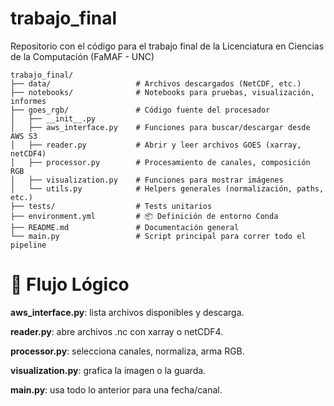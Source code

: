 # trabajo_final
Repositorio con el código para el trabajo final de la Licenciatura en Ciencias de la Computación (FaMAF - UNC)
```
trabajo_final/
├── data/                   # Archivos descargados (NetCDF, etc.)
├── notebooks/              # Notebooks para pruebas, visualización, informes
├── goes_rgb/               # Código fuente del procesador
│   ├── __init__.py
│   ├── aws_interface.py    # Funciones para buscar/descargar desde AWS S3
│   ├── reader.py           # Abrir y leer archivos GOES (xarray, netCDF4)
│   ├── processor.py        # Procesamiento de canales, composición RGB
│   ├── visualization.py    # Funciones para mostrar imágenes
│   └── utils.py            # Helpers generales (normalización, paths, etc.)
├── tests/                  # Tests unitarios
├── environment.yml         # 📦 Definición de entorno Conda
├── README.md               # Documentación general
└── main.py                 # Script principal para correr todo el pipeline
```

# 🧠 Flujo Lógico

**aws_interface.py**: lista archivos disponibles y descarga.

**reader.py**: abre archivos .nc con xarray o netCDF4.

**processor.py**: selecciona canales, normaliza, arma RGB.

**visualization.py**: grafica la imagen o la guarda.

**main.py**: usa todo lo anterior para una fecha/canal.

